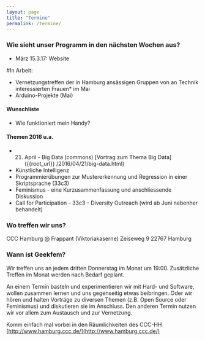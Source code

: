 ```yaml
---
layout: page
title: "Termine"
permalink: /termine/
---
```


### Wie sieht unser Programm in den nächsten Wochen aus?
* März 15.3.17: Website

#In Arbeit:
* Vernetzungstreffen der in Hamburg ansässigen Gruppen von an Technik interessierten Frauen\* im Mai
* Arduino-Projekte (Mai)

#### Wunschliste

* Wie funktioniert mein Handy?


#### Themen 2016 u.a.
* 21. April -  Big Data (commons) [Vortrag zum Thema Big Data]({{root_url}} /2016/04/21/big-data.html)
* Künstliche Intelligenz
* Programmierübungen zur Mustererkennung und Regression in einer Skriptsprache (33c3)
* Feminismus - eine Kurzusammenfassung und anschliessende Diskussion
* Call for Participation - 33c3 - Diversity Outreach (wird ab Juni nebenher behandelt)

### Wo treffen wir uns?
CCC Hamburg @ Frappant (Viktoriakaserne)
Zeiseweg 9
22767 Hamburg

### Wann ist Geekfem?
Wir treffen uns an jedem dritten Donnerstag im Monat um 19:00. Zusätzliche Treffen im Monat werden nach Bedarf geplant.

An einem Termin basteln und experimentieren wir mit Hard- und Software, wollen zusammen lernen und uns gegenseitig etwas beibringen. Oder wir hören und halten Vorträge zu diversen Themen (z.B. Open Source oder Feminismus) und diskutieren sie im Anschluss. Den anderen Termin nutzen wir vor allem zum Austausch und zur Vernetzung.

Komm einfach mal vorbei in den Räumlichkeiten des CCC-HH
[http://www.hamburg.ccc.de/](http://www.hamburg.ccc.de/)
